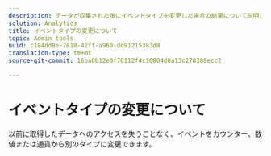 ```yaml
---
description: データが収集された後にイベントタイプを変更した場合の結果について説明します。
solution: Analytics
title: イベントタイプの変更について
topic: Admin tools
uuid: c184dd8e-7818-42ff-a960-dd91215383d8
translation-type: tm+mt
source-git-commit: 16ba0b12e0f70112f4c10804d0a13c278388ecc2

---
```



# イベントタイプの変更について

以前に取得したデータへのアクセスを失うことなく、イベントをカウンター、数値または通貨から別のタイプに変更できます。
